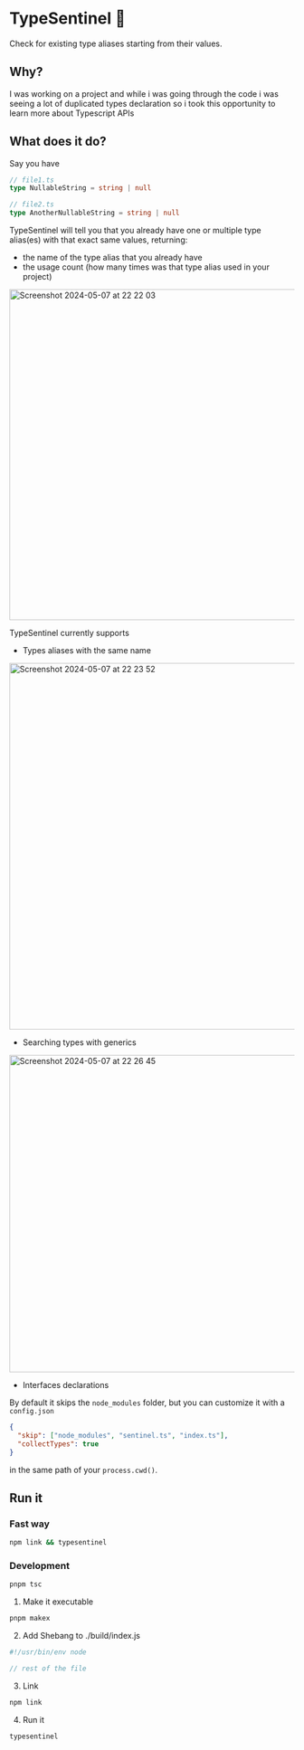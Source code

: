 # TypeSentinel 🫡

Check for existing type aliases starting from their values.

## Why?

I was working on a project and while i was going through the code i was seeing a lot of duplicated types declaration so i took this opportunity to learn more about Typescript APIs

## What does it do?

Say you have

```ts
// file1.ts
type NullableString = string | null
```

```ts
// file2.ts
type AnotherNullableString = string | null
```

TypeSentinel will tell you that you already have one or multiple type alias(es) with that exact same values, returning:

- the name of the type alias that you already have
- the usage count (how many times was that type alias used in your project)

<img width="585" alt="Screenshot 2024-05-07 at 22 22 03" src="https://github.com/thomscoder/TypeSentinel/assets/78874117/4777ba2f-3e3e-48d1-968f-4dbb08cdedfc"></br>

TypeSentinel currently supports

-  Types aliases with the same name

<img width="648" alt="Screenshot 2024-05-07 at 22 23 52" src="https://github.com/thomscoder/TypeSentinel/assets/78874117/c8482356-e306-4e4d-9914-ed7a443414be"></br>

- Searching types with generics

<img width="561" alt="Screenshot 2024-05-07 at 22 26 45" src="https://github.com/thomscoder/TypeSentinel/assets/78874117/9b89198d-5f2e-41e1-a948-3e9dbaccad20"></br>

- Interfaces declarations

By default it skips the `node_modules` folder, but you can customize it with a `config.json`

```json
{
  "skip": ["node_modules", "sentinel.ts", "index.ts"],
  "collectTypes": true
}
```

in the same path of your `process.cwd()`.

## Run it

### Fast way

```bash
npm link && typesentinel
```

### Development

```bash
pnpm tsc
```

1. Make it executable

```bash
pnpm makex
````

2. Add Shebang to ./build/index.js 

```javascript
#!/usr/bin/env node

// rest of the file
```

3. Link

```bash
npm link
```

4. Run it
```bash
typesentinel
```